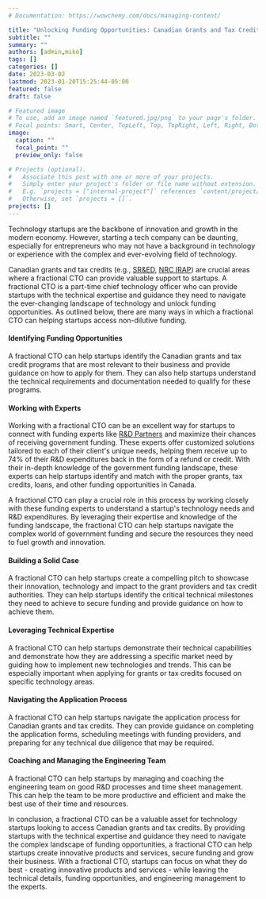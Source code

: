 ```yaml
---
# Documentation: https://wowchemy.com/docs/managing-content/

title: "Unlocking Funding Opportunities: Canadian Grants and Tax Credits Made Easy with a Fractional CTO and Funding Experts"
subtitle: ""
summary: ""
authors: [admin,mike]
tags: []
categories: []
date: 2023-03-02
lastmod: 2023-01-20T15:25:44-05:00
featured: false
draft: false

# Featured image
# To use, add an image named `featured.jpg/png` to your page's folder.
# Focal points: Smart, Center, TopLeft, Top, TopRight, Left, Right, BottomLeft, Bottom, BottomRight.
image:
  caption: ""
  focal_point: ""
  preview_only: false

# Projects (optional).
#   Associate this post with one or more of your projects.
#   Simply enter your project's folder or file name without extension.
#   E.g. `projects = ["internal-project"]` references `content/project/deep-learning/index.md`.
#   Otherwise, set `projects = []`.
projects: []
---
```


Technology startups are the backbone of innovation and growth in the modern economy. However, starting a tech company can be daunting, especially for entrepreneurs who may not have a background in technology or experience with the complex and ever-evolving field of technology.

Canadian grants and tax credits (e.g., [SR&ED](https://www.canada.ca/en/revenue-agency/services/scientific-research-experimental-development-tax-incentive-program.html), [NRC IRAP](https://nrc.canada.ca/en/support-technology-innovation)) are crucial areas where a fractional CTO can provide valuable support to startups. A fractional CTO is a part-time chief technology officer who can provide startups with the technical expertise and guidance they need to navigate the ever-changing landscape of technology and unlock funding opportunities. As outlined below, there are many ways in which a fractional CTO can helping startups access non-dilutive funding.

#### Identifying Funding Opportunities

A fractional CTO can help startups identify the Canadian grants and tax credit programs that are most relevant to their business and provide guidance on how to apply for them. They can also help startups understand the technical requirements and documentation needed to qualify for these programs.

#### Working with Experts

Working with a fractional CTO can be an excellent way for startups to connect with funding experts like [R&D Partners](https://www.rdpartners.com/) and maximize their chances of receiving government funding. These experts offer customized solutions tailored to each of their client's unique needs, helping them receive up to 74% of their R&D expenditures back in the form of a refund or credit. With their in-depth knowledge of the government funding landscape, these experts can help startups identify and match with the proper grants, tax credits, loans, and other funding opportunities in Canada.

A fractional CTO can play a crucial role in this process by working closely with these funding experts to understand a startup's technology needs and R&D expenditures. By leveraging their expertise and knowledge of the funding landscape, the fractional CTO can help startups navigate the complex world of government funding and secure the resources they need to fuel growth and innovation.

#### Building a Solid Case

A fractional CTO can help startups create a compelling pitch to showcase their innovation, technology and impact to the grant providers and tax credit authorities. They can help startups identify the critical technical milestones they need to achieve to secure funding and provide guidance on how to achieve them.

#### Leveraging Technical Expertise

A fractional CTO can help startups demonstrate their technical capabilities and demonstrate how they are addressing a specific market need by guiding how to implement new technologies and trends. This can be especially important when applying for grants or tax credits focused on specific technology areas.

#### Navigating the Application Process

A fractional CTO can help startups navigate the application process for Canadian grants and tax credits. They can provide guidance on completing the application forms, scheduling meetings with funding providers, and preparing for any technical due diligence that may be required.

#### Coaching and Managing the Engineering Team

A fractional CTO can help startups by managing and coaching the engineering team on good R&D processes and time sheet management. This can help the team to be more productive and efficient and make the best use of their time and resources.

In conclusion, a fractional CTO can be a valuable asset for technology startups looking to access Canadian grants and tax credits. By providing startups with the technical expertise and guidance they need to navigate the complex landscape of funding opportunities, a fractional CTO can help startups create innovative products and services, secure funding and grow their business. With a fractional CTO, startups can focus on what they do best - creating innovative products and services - while leaving the technical details, funding opportunities, and engineering management to the experts.
